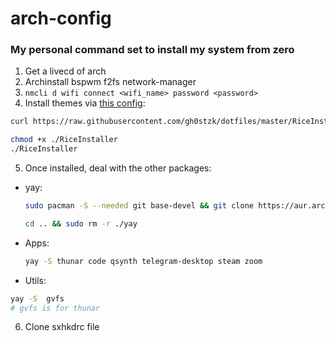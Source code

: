 # arch-config
### My personal command set to install my system from zero

1) Get a livecd of arch
2) Archinstall bspwm f2fs network-manager
3) ```nmcli d wifi connect <wifi_name> password <password>```
4) Install themes via [this config](https://github.com/gh0stzk/dotfiles/tree/master): 
  ```bash
  curl https://raw.githubusercontent.com/gh0stzk/dotfiles/master/RiceInstaller -o $HOME/RiceInstaller
  ```
  ```bash
  chmod +x ./RiceInstaller
  ./RiceInstaller
  ```
5) Once installed, deal with the other packages:     
- yay:
  ```bash
  sudo pacman -S --needed git base-devel && git clone https://aur.archlinux.org/yay.git && cd yay && makepkg -si
   ```
  ```bash
  cd .. && sudo rm -r ./yay
  ```    
- Apps:
  ```bash
  yay -S thunar code qsynth telegram-desktop steam zoom 
  ```
- Utils:
```bash
yay -S  gvfs
# gvfs is for thunar
```
6) Clone sxhkdrc file
  

